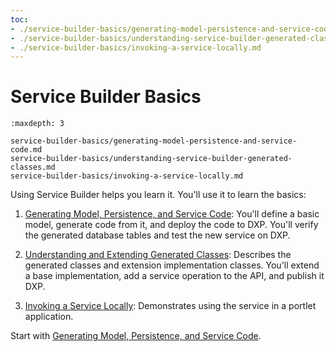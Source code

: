 ```yaml
---
toc:
- ./service-builder-basics/generating-model-persistence-and-service-code.md
- ./service-builder-basics/understanding-service-builder-generated-classes.md
- ./service-builder-basics/invoking-a-service-locally.md
---
```

# Service Builder Basics

```{toctree}
:maxdepth: 3

service-builder-basics/generating-model-persistence-and-service-code.md
service-builder-basics/understanding-service-builder-generated-classes.md
service-builder-basics/invoking-a-service-locally.md
```

Using Service Builder helps you learn it. You'll use it to learn the basics:

1. [Generating Model, Persistence, and Service Code](./service-builder-basics/generating-model-persistence-and-service-code.md): You'll define a basic model, generate code from it, and deploy the code to DXP. You'll verify the generated database tables and test the new service on DXP.

1. [Understanding and Extending Generated Classes](./service-builder-basics/understanding-service-builder-generated-classes.md): Describes the generated classes and extension implementation classes. You'll extend a base implementation, add a service operation to the API, and publish it DXP.

1. [Invoking a Service Locally](./service-builder-basics/invoking-a-service-locally.md): Demonstrates using the service in a portlet application.

Start with [Generating Model, Persistence, and Service Code](./service-builder-basics/generating-model-persistence-and-service-code.md).